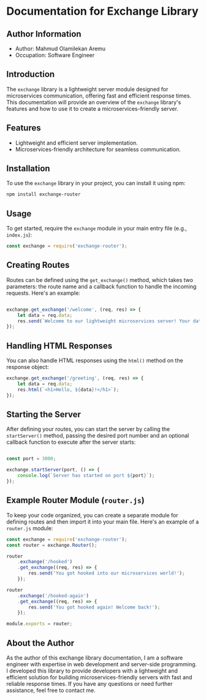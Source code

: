 # Documentation for Exchange Library

## Author Information

- Author: Mahmud Olamilekan Aremu
- Occupation: Software Engineer

## Introduction

The `exchange` library is a lightweight server module designed for microservices communication, offering fast and efficient response times. This documentation will provide an overview of the `exchange` library's features and how to use it to create a microservices-friendly server.

## Features

- Lightweight and efficient server implementation.
- Microservices-friendly architecture for seamless communication.

## Installation
To use the `exchange` library in your project, you can install it using npm:

```bash
npm install exchange-router
```

## Usage

To get started, require the `exchange` module in your main entry file (e.g., `index.js`):

```javascript
const exchange = require('exchange-router');
```

## Creating Routes

Routes can be defined using the `get_exchange()` method, which takes two parameters: the route name and a callback function to handle the incoming requests. Here's an example:

```javascript

exchange.get_exchange('/welcome', (req, res) => {
    let data = req.data;
    res.send(`Welcome to our lightweight microservices server! Your data: ${data}`);
});
```

## Handling HTML Responses
You can also handle HTML responses using the `html()` method on the response object:

```javascript
exchange.get_exchange('/greeting', (req, res) => {
    let data = req.data;
    res.html(`<h1>Hello, ${data}!</h1>`);
});

```

## Starting the Server

After defining your routes, you can start the server by calling the `startServer()` method, passing the desired port number and an optional callback function to execute after the server starts:

```javascript

const port = 3000;

exchange.startServer(port, () => {
    console.log(`Server has started on port ${port}`);
});
```

## Example Router Module (`router.js`)

To keep your code organized, you can create a separate module for defining routes and then import it into your main file. Here's an example of a `router.js` module:

```javascript
const exchange = require('exchange-router');
const router = exchange.Router();

router
    .exchange('/hooked')
    .get_exchange((req, res) => {
        res.send('You got hooked into our microservices world!');
    });

router
    .exchange('/hooked-again')
    .get_exchange((req, res) => {
        res.send('You got hooked again! Welcome back!');
    });

module.exports = router;
```

## About the Author

As the author of this exchange library documentation, I am a software engineer with expertise in web development and server-side programming. I developed this library to provide developers with a lightweight and efficient solution for building microservices-friendly servers with fast and reliable response times. If you have any questions or need further assistance, feel free to contact me.